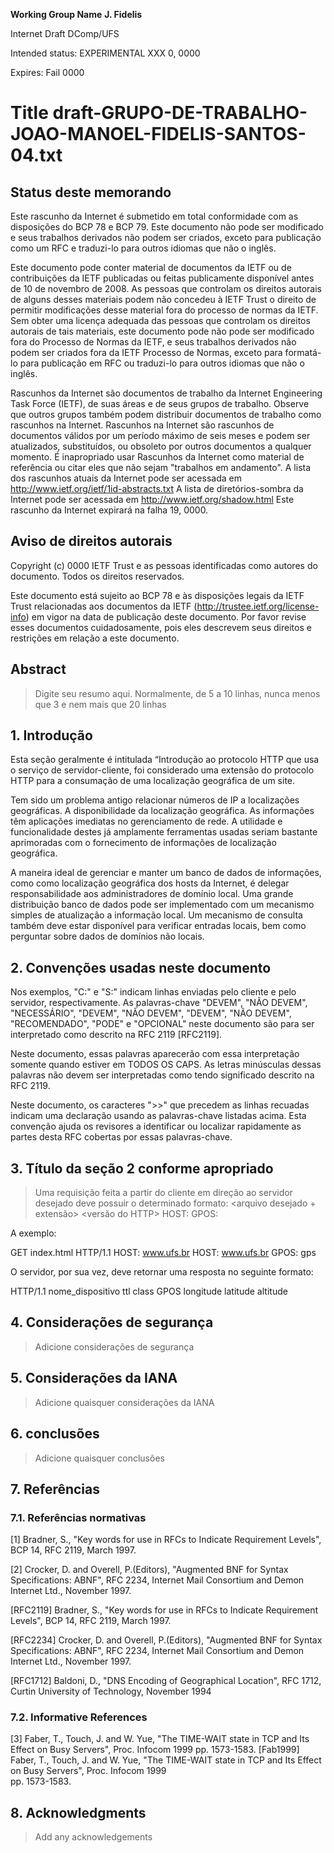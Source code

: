 **Working Group Name**  **J. Fidelis**
  
Internet Draft         DComp/UFS

Intended status: EXPERIMENTAL         XXX 0, 0000

Expires: Fail 0000


# Title draft-GRUPO-DE-TRABALHO-JOAO-MANOEL-FIDELIS-SANTOS-04.txt


## Status deste memorando

Este rascunho da Internet é submetido em total conformidade com as disposições do BCP 78 e BCP 79.
Este documento não pode ser modificado e seus trabalhos derivados não podem ser criados, exceto para publicação
como um RFC e traduzi-lo para outros idiomas que não o inglês.

Este documento pode conter material de documentos da IETF ou de contribuições da IETF publicadas ou feitas publicamente
disponível antes de 10 de novembro de 2008. As pessoas que controlam os direitos autorais de alguns desses materiais podem
não concedeu à IETF Trust o direito de permitir modificações desse material fora do processo de normas da IETF.
Sem obter uma licença adequada das pessoas que controlam os direitos autorais de tais materiais, este documento pode
não pode ser modificado fora do Processo de Normas da IETF, e seus trabalhos derivados não podem ser criados fora da IETF
Processo de Normas, exceto para formatá-lo para publicação em RFC ou traduzi-lo para outros idiomas que não o inglês.

Rascunhos da Internet são documentos de trabalho da Internet Engineering Task Force (IETF), de suas áreas e de seus grupos de trabalho.
Observe que outros grupos também podem distribuir documentos de trabalho como rascunhos na Internet.
Rascunhos na Internet são rascunhos de documentos válidos por um período máximo de seis meses e podem ser atualizados, substituídos,
ou obsoleto por outros documentos a qualquer momento. É inapropriado usar Rascunhos da Internet como material de referência ou citar
eles que não sejam "trabalhos em andamento".
A lista dos rascunhos atuais da Internet pode ser acessada em http://www.ietf.org/ietf/1id-abstracts.txt
A lista de diretórios-sombra da Internet pode ser acessada em http://www.ietf.org/shadow.html
Este rascunho da Internet expirará na falha 19, 0000.
## Aviso de direitos autorais
Copyright (c) 0000 IETF Trust e as pessoas identificadas como autores do documento. Todos os direitos reservados.

Este documento está sujeito ao BCP 78 e às disposições legais da IETF Trust relacionadas aos documentos da IETF
(http://trustee.ietf.org/license-info) em vigor na data de publicação deste documento. Por favor
revise esses documentos cuidadosamente, pois eles descrevem seus direitos e restrições em relação a este documento.

## Abstract
> Digite seu resumo aqui. Normalmente, de 5 a 10 linhas, nunca menos que 3 e nem mais que 20 linhas

## 1. Introdução
Esta seção geralmente é intitulada “Introdução ao protocolo HTTP que usa o serviço de servidor-cliente, foi considerado uma extensão do protocolo HTTP para a consumação de uma localização geográfica de um site.

Tem sido um problema antigo relacionar números de IP a localizações geográficas. A disponibilidade da localização geográfica. As informações têm aplicações imediatas no gerenciamento de rede. A utilidade e funcionalidade destes já amplamente ferramentas usadas seriam bastante aprimoradas com o fornecimento de informações de localização geográfica.

A maneira ideal de gerenciar e manter um banco de dados de informações, como como localização geográfica dos hosts da Internet, é delegar responsabilidade aos administradores de domínio local. Uma grande distribuição banco de dados pode ser implementado com um mecanismo simples de atualização a informação local. Um mecanismo de consulta também deve estar disponível para verificar entradas locais, bem como perguntar sobre dados de domínios não locais.

## 2. Convenções usadas neste documento

Nos exemplos, "C:" e "S:" indicam linhas enviadas pelo cliente e pelo servidor, respectivamente. As palavras-chave "DEVEM", "NÃO DEVEM", "NECESSÁRIO", "DEVEM", "NÃO DEVEM", "DEVEM", "NÃO DEVEM", "RECOMENDADO", "PODE" e "OPCIONAL" neste documento são para ser interpretado como descrito na RFC 2119 [RFC2119].

Neste documento, essas palavras aparecerão com essa interpretação somente quando estiver em TODOS OS CAPS. As letras minúsculas dessas palavras não devem ser interpretadas como tendo significado descrito na RFC 2119.

Neste documento, os caracteres ">>" que precedem as linhas recuadas indicam uma declaração usando as palavras-chave listadas acima. Esta convenção ajuda os revisores a identificar ou localizar rapidamente as partes desta RFC cobertas por essas palavras-chave.

## 3. Título da seção 2 conforme apropriado

>Uma requisição feita a partir do cliente em direção ao servidor desejado deve possuir o determinado formato:
<metodo> <arquivo desejado + extensão> <versão do HTTP>
HOST: <url do host>
GPOS: <nome do dispositivo>

A exemplo:

GET index.html HTTP/1.1 HOST: www.ufs.br <longitude> <latitude> <altitude>
HOST: www.ufs.br
GPOS: gps

O servidor, por sua vez, deve retornar uma resposta no seguinte formato:

HTTP/1.1 nome_dispositivo ttl class GPOS longitude latitude altitude

## 4. Considerações de segurança

> Adicione considerações de segurança

## 5. Considerações da IANA

> Adicione quaisquer considerações da IANA

## 6. conclusões
> Adicione quaisquer conclusões

## 7. Referências

### 7.1. Referências normativas

[1]	Bradner, S., "Key words for use in RFCs to Indicate Requirement Levels", BCP 14, RFC 2119, March 1997.

[2]	Crocker, D. and Overell, P.(Editors), "Augmented BNF for Syntax Specifications: ABNF", RFC 2234, Internet Mail Consortium and 
Demon Internet Ltd., November 1997.

[RFC2119]	Bradner, S., "Key words for use in RFCs to Indicate Requirement Levels", BCP 14, RFC 2119, March 1997.

[RFC2234]	Crocker, D. and Overell, P.(Editors), "Augmented BNF for Syntax Specifications: ABNF", RFC 2234, Internet Mail 
Consortium and Demon Internet Ltd., November 1997.

[RFC1712]  Baldoni, D., "DNS Encoding of Geographical Location", RFC 1712, Curtin University of Technology,                      November 1994


                 

### 7.2. Informative References

[3]	Faber, T., Touch, J. and W. Yue, "The TIME-WAIT state in TCP and Its Effect on Busy Servers", Proc. Infocom 1999 pp. 1573-1583.
[Fab1999]	Faber, T., Touch, J. and W. Yue, "The TIME-WAIT state in TCP and Its Effect on Busy Servers", Proc. Infocom 1999  
pp. 1573-1583.

## 8. Acknowledgments
>Add any acknowledgements

